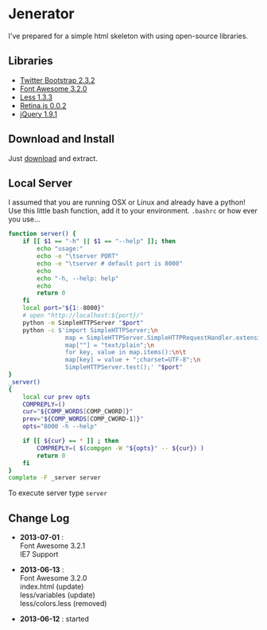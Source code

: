 # Jenerator

I've prepared for a simple html skeleton with using open-source libraries.

## Libraries

* [Twitter Bootstrap 2.3.2][01]
* [Font Awesome 3.2.0][02]
* [Less 1.3.3][03]
* [Retina.js 0.0.2][04]
* [jQuery 1.9.1 ][05]

[01]: https://github.com/twitter/bootstrap
[02]: https://github.com/FortAwesome/Font-Awesome
[03]: https://github.com/cloudhead/less.js
[04]: https://github.com/imulus/retinajs
[05]: https://github.com/jquery/jquery

## Download and Install

Just [download][download] and extract.

[download]: https://github.com/vigo/jenerator/archive/v0.2.1.zip

## Local Server

I assumed that you are running OSX or Linux and already have a python!
Use this little bash function, add it to your environment. `.bashrc` or
how ever you use...

```bash
function server() {
    if [[ $1 == "-h" || $1 == "--help" ]]; then
        echo "usage:"
        echo -e "\tserver PORT"
        echo -e "\tserver # default port is 8000"
        echo
        echo "-h, --help: help"
        echo
        return 0
    fi
    local port="${1:-8000}"
    # open "http://localhost:${port}/"
    python -m SimpleHTTPServer "$port"
    python -c $'import SimpleHTTPServer;\n
                map = SimpleHTTPServer.SimpleHTTPRequestHandler.extensions_map;\n
                map[""] = "text/plain";\n
                for key, value in map.items():\n\t
                map[key] = value + ";charset=UTF-8";\n
                SimpleHTTPServer.test();' "$port"
}
_server()
{
    local cur prev opts
    COMPREPLY=()
    cur="${COMP_WORDS[COMP_CWORD]}"
    prev="${COMP_WORDS[COMP_CWORD-1]}"
    opts="8000 -h --help"

    if [[ ${cur} == * ]] ; then
        COMPREPLY=( $(compgen -W "${opts}" -- ${cur}) )
        return 0
    fi
}
complete -F _server server
```

To execute server type `server`

## Change Log
* **2013-07-01** :  
  Font Awesome 3.2.1  
  IE7 Support

* **2013-06-13** :  
  Font Awesome 3.2.0  
  index.html (update)  
  less/variables (update)  
  less/colors.less (removed)

* **2013-06-12** : started
